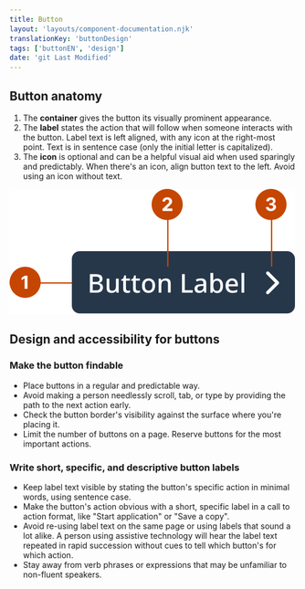 ```yaml
---
title: Button
layout: 'layouts/component-documentation.njk'
translationKey: 'buttonDesign'
tags: ['buttonEN', 'design']
date: 'git Last Modified'
---
```


## Button anatomy

<ol class="anatomy-list">
  <li>The <strong>container</strong> gives the button its visually prominent appearance.</li>
  <li>The <strong>label</strong> states the action that will follow when someone interacts with the button. Label text is left aligned, with any icon at the right-most point. Text is in sentence case (only the initial letter is capitalized).</li>
  <li>The <strong>icon</strong> is optional and can be a helpful visual aid when used sparingly and predictably. When there's an icon, align button text to the left.  Avoid using an icon without text.</li>
</ol>

<img class="b-sm b-default p-300" src="/images/en/components/anatomy/gcds-button-anatomy.svg" alt="Button anatomy showing the Button label branching to the container and arrow icon." />

## Design and accessibility for buttons

### Make the button findable

- Place buttons in a regular and predictable way.
- Avoid making a person needlessly scroll, tab, or type by providing the path to the next action early.
- Check the button border's visibility against the surface where you're placing it.
- Limit the number of buttons on a page. Reserve buttons for the most important actions.

### Write short, specific, and descriptive button labels

- Keep label text visible by stating the button's specific action in minimal words, using sentence case.
- Make the button's action obvious with a short, specific label in a call to action format, like "Start application" or "Save a copy".
- Avoid re-using label text on the same page or using labels that sound a lot alike. A person using assistive technology will hear the label text repeated in rapid succession without cues to tell which button's for which action.
- Stay away from verb phrases or expressions that may be unfamiliar to non-fluent speakers.

